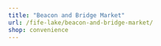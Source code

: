 ```yaml
---
title: "Beacon and Bridge Market"
url: /fife-lake/beacon-and-bridge-market/
shop: convenience
---
```

